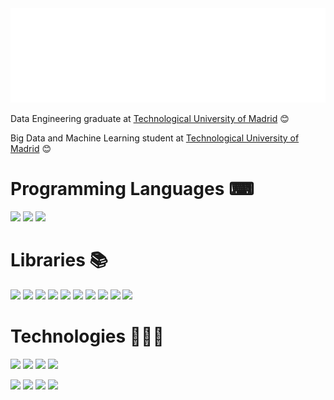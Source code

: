 <!-- Consider starring my repo @ https://github.com/reeveng/reeveng, much appreciated in advance! -->

<img src="https://github.com/AlejandroAlvarezCastro/AlejandroAlvarezCastro/blob/main/svg.svg"/>

<p>Data Engineering graduate at <a href="https://www.upm.es">Technological University of Madrid</a> 😊</br></p>
<p>Big Data and Machine Learning student at <a href="https://www.upm.es">Technological University of Madrid</a> 😊</br></p>



# Programming Languages ⌨
<p>
        <code><a href="https://www.python.org/" target="_blank"><img height="45" src="https://www.vectorlogo.zone/logos/python/python-ar21.svg"></a></code>
        <code><a href="https://jupyter.org/" target="_blank"><img height="45" src="https://www.vectorlogo.zone/logos/jupyter/jupyter-ar21.svg"></a></code>
        <code><a href="https://www.scala-lang.org/" target="_blank"><img height="45" src="https://www.vectorlogo.zone/logos/scala-lang/scala-lang-ar21.svg"></a></code>
</p>

# Libraries 📚︎
<p>
        <code><a href="https://numpy.org/" target="_blank"><img height="45" src="https://www.vectorlogo.zone/logos/numpy/numpy-ar21.svg"></a></code>
        <code><a href="https://pandas.pydata.org/" target="_blank"><img height="45" src="https://upload.wikimedia.org/wikipedia/commons/e/ed/Pandas_logo.svg"></a></code>
        <code><a href="https://matplotlib.org/" target="_blank"><img height="45" src="https://upload.wikimedia.org/wikipedia/commons/8/84/Matplotlib_icon.svg"></a></code>
        <code><a href="https://plotly.github.io/plotly.py-docs/" target="_blank"><img height="45" src="https://www.vectorlogo.zone/logos/plotly/plotly-ar21.svg"></a></code>
        <code><a href="https://opencv.org/" target="_blank"><img height="45"   
                                                    src="https://upload.wikimedia.org/wikipedia/commons/thumb/3/32/OpenCV_Logo_with_text_svg_version.svg/640px-                                                                        OpenCV_Logo_with_text_svg_version.svg.png"></a></code>
        <code><a href="https://scikit-learn.org/stable/" target="_blank"><img height="45"                                                                                                                                        src="https://upload.wikimedia.org/wikipedia/commons/0/05/Scikit_learn_logo_small.svg"></a></code>
        <code><a href="https://www.tensorflow.org/?hl=es-419" target="_blank"><img height="45" src="https://www.vectorlogo.zone/logos/tensorflow/tensorflow-ar21.svg"></a></code>
        <code><a href="https://keras.io/" target="_blank"><img height="45" src="https://miro.medium.com/v2/resize:fit:600/1*DKu_54iqz6C-p6ndo7rO3g.png"></a></code>
        <code><a href="https://pypi.org/project/PuLP/" target="_blank"><img height="45" src="https://www.solvermax.com/images/links/pulp.png"></a></code>
        <code><a href="https://shap.readthedocs.io/en/latest/" target="_blank"><img height="45" src="https://user-images.githubusercontent.com/38404461/65588818-7734b500-df88-11e9-907c-a0bc0c0fdfc1.png"></a></code>
        
</p>

# Technologies 🧑🏼‍💻

<p>
        <code><a href="https://www.mongodb.com/es" target="_blank"><img height="45" src="https://www.vectorlogo.zone/logos/mongodb/mongodb-ar21.svg"></a></code>
        <code><a href="https://www.postgresql.org/" target="_blank"><img height="45" src="https://www.vectorlogo.zone/logos/postgresql/postgresql-ar21.svg"></a></code>
        <code><a href="https://www.mysql.com/" target="_blank"><img height="45" src="https://www.vectorlogo.zone/logos/mysql/mysql-ar21.svg"></a></code>
        <code><a href="https://www.oracle.com/es/" target="_blank"><img height="45" src="https://www.vectorlogo.zone/logos/oracle/oracle-ar21.svg"></a></code>
</p>
<p>
        <code><a href="https://www.docker.com/" target="_blank"><img height="45" src="https://www.vectorlogo.zone/logos/docker/docker-ar21.svg"></a></code> 
        <code><a href="https://kubernetes.io/es/" target="_blank"><img height="45" src="https://www.vectorlogo.zone/logos/kubernetes/kubernetes-ar21.svg"></a></code> 
        <code><a href="https://hadoop.apache.org/" target="_blank"><img height="45" src="https://www.vectorlogo.zone/logos/apache_hadoop/apache_hadoop-ar21.svg"></a></code> 
        <code><a href="https://spark.apache.org/" target="_blank"><img height="45" src="https://www.vectorlogo.zone/logos/apache_spark/apache_spark-ar21.svg"></a></code> 
</p>

